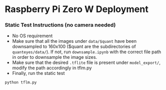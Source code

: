 # Raspberry Pi Zero W Deployment

### Static Test Instructions (no camera needed)
- No OS requirement
- Make sure that all the images under `data/$quant` have been downsampled to 160x100 ($quant are the subdirectories of `quanteyes/data/`). If not, run `downsample.ipynb` with the correct file path in order to downsample the image sizes.
- Make sure that the desired `.tflite` file is present under `model_export/`, modify the path accordingly in tflm.py
- Finally, run the static test
```
python tflm.py
```
